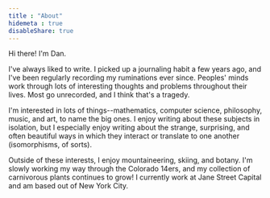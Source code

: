 ```yaml
---
title : "About"
hidemeta : true
disableShare: true
---
```


Hi there! I'm Dan.

I've always liked to write. I picked up a journaling habit a few years ago,
and I've been regularly recording my ruminations ever since. Peoples'
minds work through lots of interesting thoughts and problems throughout their
lives. Most go unrecorded, and I think that's a tragedy.

I'm interested in lots of things--mathematics, computer science, philosophy, music, and art, to name the big ones. I enjoy writing about these subjects in isolation, but I especially enjoy writing about the strange, surprising, and often beautiful ways in which they interact or
translate to one another (isomorphisms, of sorts).

Outside of these interests, I enjoy mountaineering, skiing, and botany. I'm slowly working my way
through the Colorado 14ers, and my collection of carnivorous plants continues to grow! I currently work at Jane Street Capital and am based out of New York City.
